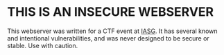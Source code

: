 # THIS IS AN INSECURE WEBSERVER

This webserver was written for a CTF event at [IASG](https://iasg.iac.iastate.edu). It has several
known and intentional vulnerabilities, and was never designed to be secure or stable. Use with 
caution.
